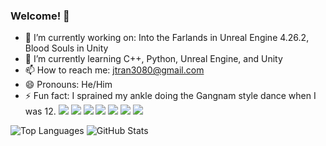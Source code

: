 ### Welcome! 👋

- 🔭 I’m currently working on: Into the Farlands in Unreal Engine 4.26.2, Blood Souls in Unity
- 🌱 I’m currently learning C++, Python, Unreal Engine, and Unity
- 📫 How to reach me: jtran3080@gmail.com
- 😄 Pronouns: He/Him
- ⚡ Fun fact: I sprained my ankle doing the Gangnam style dance when I was 12.
<img src="{https://img.shields.io/badge/Python-FFD43B?style=for-the-badge&logo=python&logoColor=blue
}" />
<img src="{https://img.shields.io/badge/C%2B%2B-00599C?style=for-the-badge&logo=c%2B%2B&logoColor=white
}" />
<img src="{https://img.shields.io/badge/C%23-239120?style=for-the-badge&logo=c-sharp&logoColor=white
}" />
<img src="{https://img.shields.io/badge/C-00599C?style=for-the-badge&logo=c&logoColor=white
}" />
<img src="{https://img.shields.io/badge/C-00599C?style=for-the-badge&logo=c&logoColor=white
}" />
<img src="{https://img.shields.io/badge/HTML5-E34F26?style=for-the-badge&logo=html5&logoColor=white
}" />
<img src="{https://img.shields.io/badge/CSS3-1572B6?style=for-the-badge&logo=css3&logoColor=white
}" />


![Top Languages](https://github-readme-stats.vercel.app/api/top-langs/?username=JasonT1085&theme=radical)
![GitHub Stats](https://github-readme-stats.vercel.app/api?username=JasonT1085&theme=radical&count_private=true&show_icons=true&layout=compact)

